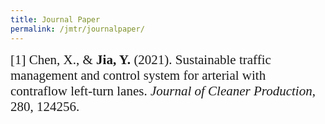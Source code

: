 ```yaml
---
title: Journal Paper
permalink: /jmtr/journalpaper/
---
```


<style>
.intro{
font-family:times;
font-size:21px;
}
</style>

<div class="intro">
[1] Chen, X., & <b>Jia, Y.</b> (2021). Sustainable traffic management and control system for arterial with contraflow left-turn lanes. <i>Journal of Cleaner Production</i>, 280, 124256.
</div>
